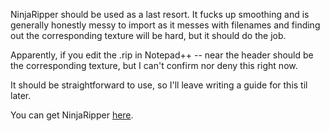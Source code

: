 NinjaRipper should be used as a last resort. It fucks up smoothing and is generally honestly messy to import as it messes with filenames and finding out the corresponding texture will be hard, but it should do the job.

Apparently, if you edit the .rip in Notepad++ -- near the header should be the corresponding texture, but I can't confirm nor deny this right now.

It should be straightforward to use, so I'll leave writing a guide for this til later.

You can get NinjaRipper [here](http://cgig.ru/ninjaripper/).

